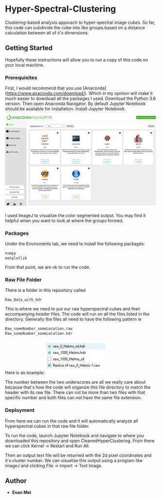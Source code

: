 # Hyper-Spectral-Clustering

Clustering-based analysis approach to hyper-spectral image cubes. So far, this code can subdivide the cube into like groups based on a distance calculation between all of it's dimensions.

## Getting Started

Hopefully these instructions will allow you to run a copy of this code on your local machine. 

### Prerequisites 

First, I would recommend that you use [Anaconda] (https://www.anaconda.com/download/). Which in my opinion will make it much easier to download all the packages I used. Download the Python 3.6 version. Then open Anaconda Navigator. By default Jupyter Notebook should be available for installation. Install Jupyter Notebook.

![](https://github.com/evanmei87/Hyper-Spectral-Clustering/blob/master/ReadMeImages/jupyter%20notebook.JPG)

I used ImageJ to visualize the color segmented output. You may find it helpful when you want to look at where the groups formed.
### Packages

Under the Enviroments tab, we need to install the following packages:
```
numpy
matplotlib
```
From that point, we are ok to run the code.

### Raw File Folder
There is a folder in this repository called
```
Raw_Data_with_hdr
```

This is where we need to put our raw hyperspectral cubes and their accompanying header files. The code will run on all the files listed in the directory. Generally the files all need to have the following pattern ie
```
Raw_someNumber_someLocation.raw
Raw_someNumber_someLocation.hdr
```
Here is an example:
![](https://github.com/evanmei87/Hyper-Spectral-Clustering/blob/master/ReadMeImages/files.JPG)

The number between the two underscores are all we really care about because that's how the code will organize this file directory to match the header with its raw file. There can not be more than two files with that specific number and both files can not have the same file extension. 

### Deployment
From here we can run the code and it will automatically analyze all hyperspectral cubes in that raw file folder. 

To run the code, launch Jupyter Notebook and navigate to where you downloaded this repository and open CleanedHyperClustering. From there we can click Kernel -> Restart and Run All.

Then an output text file will be returned with the 2d pixel coordinates and it's cluster number. We can visualize this output using a program like imageJ and clicking File -> import -> Text Image. 

## Author
* **Evan Mei**
